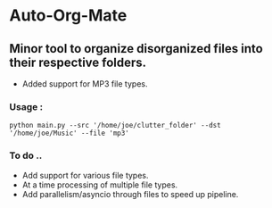 # Auto-Org-Mate

## Minor tool to organize disorganized files into their respective folders.
- Added support for MP3 file types.

### Usage :
  `python main.py --src '/home/joe/clutter_folder' --dst '/home/joe/Music' --file 'mp3'`

### To do ..
- Add support for various file types.
- At a time processing of multiple file types.
- Add parallelism/asyncio through files to speed up pipeline.
